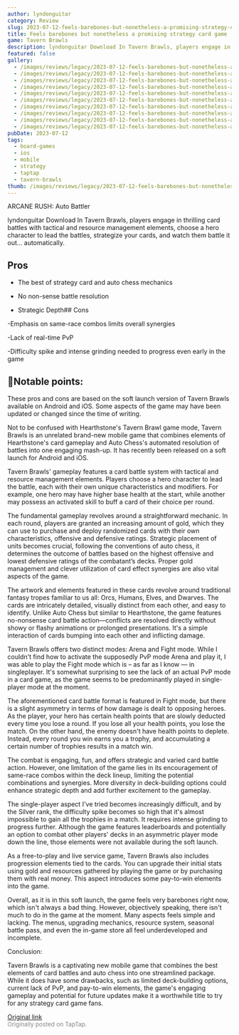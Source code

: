 ```yaml
---
author: lyndonguitar
category: Review
slug: 2023-07-12-feels-barebones-but-nonetheless-a-promising-strategy-card-game-full-review-tavern-braw
title: Feels barebones but nonetheless a promising strategy card game | Full Review - Tavern Brawls
game: Tavern Brawls
description: lyndonguitar Download In Tavern Brawls, players engage in thrilling card battles with tactical and resource management elements, choose a hero character to lead the battles, strategize your cards, and watch them battle it out... automatically.
featured: false
gallery:
  - /images/reviews/legacy/2023-07-12-feels-barebones-but-nonetheless-a-promising-strategy-card-game--full-review---tavern-braw-0.avif
  - /images/reviews/legacy/2023-07-12-feels-barebones-but-nonetheless-a-promising-strategy-card-game--full-review---tavern-braw-1.avif
  - /images/reviews/legacy/2023-07-12-feels-barebones-but-nonetheless-a-promising-strategy-card-game--full-review---tavern-braw-2.avif
  - /images/reviews/legacy/2023-07-12-feels-barebones-but-nonetheless-a-promising-strategy-card-game--full-review---tavern-braw-3.avif
  - /images/reviews/legacy/2023-07-12-feels-barebones-but-nonetheless-a-promising-strategy-card-game--full-review---tavern-braw-4.avif
  - /images/reviews/legacy/2023-07-12-feels-barebones-but-nonetheless-a-promising-strategy-card-game--full-review---tavern-braw-5.avif
  - /images/reviews/legacy/2023-07-12-feels-barebones-but-nonetheless-a-promising-strategy-card-game--full-review---tavern-braw-6.avif
  - /images/reviews/legacy/2023-07-12-feels-barebones-but-nonetheless-a-promising-strategy-card-game--full-review---tavern-braw-7.avif
  - /images/reviews/legacy/2023-07-12-feels-barebones-but-nonetheless-a-promising-strategy-card-game--full-review---tavern-braw-8.avif
  - /images/reviews/legacy/2023-07-12-feels-barebones-but-nonetheless-a-promising-strategy-card-game--full-review---tavern-braw-9.avif
pubDate: 2023-07-12
tags:
  - board-games
  - ios
  - mobile
  - strategy
  - taptap
  - tavern-brawls
thumb: /images/reviews/legacy/2023-07-12-feels-barebones-but-nonetheless-a-promising-strategy-card-game--full-review---tavern-braw-0.avif
---
```


ARCANE RUSH: Auto Battler

lyndonguitar
Download
In Tavern Brawls, players engage in thrilling card battles with tactical and resource management elements, choose a hero character to lead the battles, strategize your cards, and watch them battle it out... automatically.




## Pros



- The best of strategy card and auto chess mechanics


- No non-sense battle resolution


- Strategic Depth## Cons


-Emphasis on same-race combos limits overall synergies

-Lack of real-time PvP

-Difficulty spike and intense grinding needed to progress even early in the game


## 📝Notable points:

These pros and cons are based on the soft launch version of Tavern Brawls available on Android and iOS. Some aspects of the game may have been updated or changed since the time of writing.

Not to be confused with Hearthstone's Tavern Brawl game mode, Tavern Brawls is an unrelated brand-new mobile game that combines elements of Hearthstone's card gameplay and Auto Chess's automated resolution of battles into one engaging mash-up. It has recently been released on a soft launch for Android and iOS.

Tavern Brawls' gameplay features a card battle system with tactical and resource management elements. Players choose a hero character to lead the battle, each with their own unique characteristics and modifiers. For example, one hero may have higher base health at the start, while another may possess an activated skill to buff a card of their choice per round.

The fundamental gameplay revolves around a straightforward mechanic. In each round, players are granted an increasing amount of gold, which they can use to purchase and deploy randomized cards with their own characteristics, offensive and defensive ratings. Strategic placement of units becomes crucial, following the conventions of auto chess, it determines the outcome of battles based on the highest offensive and lowest defensive ratings of the combatant’s decks. Proper gold management and clever utilization of card effect synergies are also vital aspects of the game.

The artwork and elements featured in these cards revolve around traditional fantasy tropes familiar to us all: Orcs, Humans, Elves, and Dwarves. The cards are intricately detailed, visually distinct from each other, and easy to identify. Unlike Auto Chess but similar to Hearthstone, the game features no-nonsense card battle action—conflicts are resolved directly without showy or flashy animations or prolonged presentations. It's a simple interaction of cards bumping into each other and inflicting damage.

Tavern Brawls offers two distinct modes: Arena and Fight mode. While I couldn't find how to activate the supposedly PvP mode Arena and play it, I was able to play the Fight mode which is – as far as I know — in singleplayer. It's somewhat surprising to see the lack of an actual PvP mode in a card game, as the game seems to be predominantly played in single-player mode at the moment.

The aforementioned card battle format is featured in Fight mode, but there is a slight asymmetry in terms of how damage is dealt to opposing heroes. As the player, your hero has certain health points that are slowly deducted every time you lose a round. If you lose all your health points, you lose the match. On the other hand, the enemy doesn't have health points to deplete. Instead, every round you win earns you a trophy, and accumulating a certain number of trophies results in a match win.

The combat is engaging, fun, and offers strategic and varied card battle action. However, one limitation of the game lies in its encouragement of same-race combos within the deck lineup, limiting the potential combinations and synergies. More diversity in deck-building options could enhance strategic depth and add further excitement to the gameplay.

The single-player aspect I've tried becomes increasingly difficult, and by the Silver rank, the difficulty spike becomes so high that it's almost impossible to gain all the trophies in a match. It requires intense grinding to progress further. Although the game features leaderboards and potentially an option to combat other players' decks in an asymmetric player mode down the line, those elements were not available during the soft launch.

As a free-to-play and live service game, Tavern Brawls also includes progression elements tied to the cards. You can upgrade their initial stats using gold and resources gathered by playing the game or by purchasing them with real money. This aspect introduces some pay-to-win elements into the game.

Overall, as it is in this soft launch, the game feels very barebones right now, which isn't always a bad thing. However, objectively speaking, there isn't much to do in the game at the moment. Many aspects feels simple and lacking. The menus, upgrading mechanics, resource system, seasonal battle pass, and even the in-game store all feel underdeveloped and incomplete.

Conclusion:

Tavern Brawls is a captivating new mobile game that combines the best elements of card battles and auto chess into one streamlined package. While it does have some drawbacks, such as limited deck-building options, current lack of PvP, and pay-to-win elements, the game's engaging gameplay and potential for future updates make it a worthwhile title to try for any strategy card game fans.

[Original link](https://m.taptap.io/post/5986474?share_id=5be0b81e06ee&utm_medium=share&utm_source=discord)<br><span style="font-size: 0.95em; color: #888;">Originally posted on TapTap.</span>